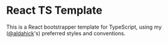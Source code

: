 # React TS Template

This is a React bootstrapper template for TypeScript, using my ([@aldahick](https://github.com/aldahick)'s) preferred styles and conventions.
